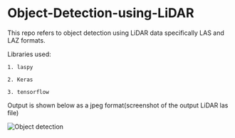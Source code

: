 # Object-Detection-using-LiDAR

This repo refers to object detection using LiDAR data specifically LAS and LAZ formats.

Libraries used: 

    1. laspy
    
    2. Keras
    
    3. tensorflow
    
Output is shown below as a jpeg format(screenshot of the output LiDAR las file)


![Object detection](https://github.com/niranjanreddy891/Object-Detection-using-LiDAR/blob/master/output/Final%20output.jpg)

